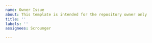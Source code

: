 ```yaml
---
name: Owner Issue
about: This template is intended for the repository owner only
title: ''
labels: ''
assignees: Scrounger

---
```



